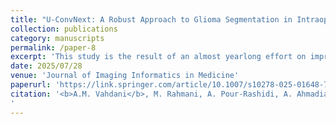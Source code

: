 ```yaml
---
title: "U-ConvNext: A Robust Approach to Glioma Segmentation in Intraoperative Ultrasound"
collection: publications
category: manuscripts
permalink: /paper-8
excerpt: 'This study is the result of an almost yearlong effort on improving the SOTA on intraopreative ultrasound (iUS) segmentation. The end result is an improved U-net variant based on the ConvNext architecture leading to significant improvements in Dice score and Hausdorff 95th percentile distance, as well as a novel approach to uncertainty quantification (UQ) for semantic segmentation titled **conformal segmentation**. The choice to pursue this direction was motivated by the inherent uncertainty in iUS segmentation due to unclear borders and loss of fine detail in this modality.'
date: 2025/07/28
venue: 'Journal of Imaging Informatics in Medicine'
paperurl: 'https://link.springer.com/article/10.1007/s10278-025-01648-7'
citation: '<b>A.M. Vahdani</b>, M. Rahmani, A. Pour-Rashidi, A. Ahmadian, P. Farnia, <i>U-ConvNext: A Robust Approach to Glioma Segmentation in Intraoperative Ultrasound</i>, Journal of Imaging Informatics in Medicine(2025). https://doi.org/10.1007/s10278-025-01648-7.
'
---
```


